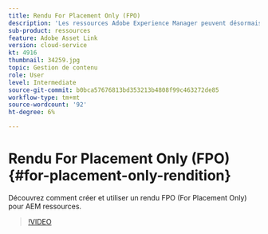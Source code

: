 ```yaml
---
title: Rendu For Placement Only (FPO)
description: 'Les ressources Adobe Experience Manager peuvent désormais être utilisées par les concepteurs et les utilisateurs créatifs dans leurs applications de bureau Adobe Creative Cloud préférées. L’extension Adobe Asset Link pour Adobe Creative Cloud Enterprise permet de rechercher et de parcourir, de trier, de prévisualiser, de charger des ressources, d’extraire, de modifier, d’archiver et d’afficher les métadonnées des ressources AEM dans des outils de Creative Cloud tels qu’Adobe Photoshop, InDesign et Illustrator. '
sub-product: ressources
feature: Adobe Asset Link
version: cloud-service
kt: 4916
thumbnail: 34259.jpg
topic: Gestion de contenu
role: User
level: Intermediate
source-git-commit: b0bca57676813bd353213b4808f99c463272de85
workflow-type: tm+mt
source-wordcount: '92'
ht-degree: 6%

---
```



# Rendu For Placement Only (FPO){#for-placement-only-rendition}

Découvrez comment créer et utiliser un rendu FPO (For Placement Only) pour AEM ressources.

>[!VIDEO](https://video.tv.adobe.com/v/34259/?quality=12)